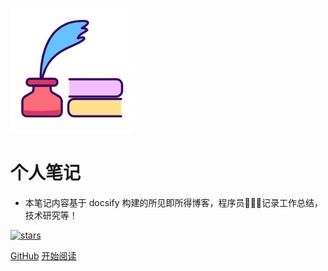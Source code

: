 ![logo](media/logo.png)

# 个人笔记

- 本笔记内容基于 docsify 构建的所见即所得博客，程序员👨🏻‍💻记录工作总结，技术研究等！

[![stars](https://badgen.net/github/stars/KingDaShan/notes?icon=github&color=4ab8a1)](https://github.com/KingDaShan/notes) 

[GitHub](<https://github.com/KingDaShan/notes>)
[开始阅读](README.md)